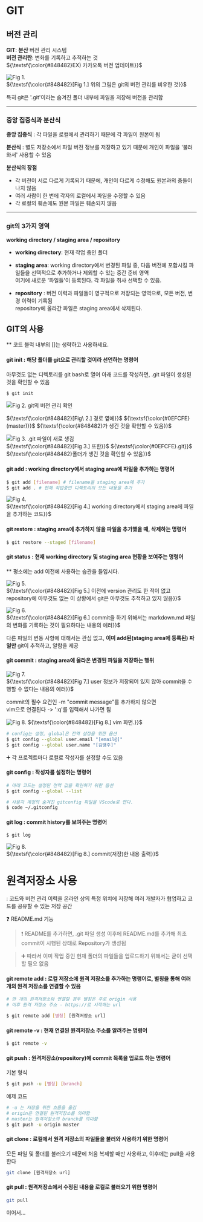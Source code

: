 # GIT

## 버전 관리  

**GIT**: **분산** 버전 관리 시스템  
**버전 관리란**: 변화를 기록하고 추적하는 것  
${\textsf{\color{#848482}EX) 카카오톡 버전 업데이트}}$

![Fig 1.](image.png)  
${\textsf{\color{#848482}[Fig 1.] 위의 그림은 git의 버전 관리를 비유한 것}}$ </span>  

특히 git은 '.git'이라는 숨겨진 폴더 내부에 파일을 저장해 버전을 관리함  

---

### 중앙 집중식과 분산식

**중앙 집중식** : 각 파일을 로컬에서 관리하기 때문에 각 파일이 원본이 됨  

**분산식** : 별도 저장소에서 파일 버전 정보를 저장하고 있기 때문에 개인이 파일을 '불러와서' 사용할 수 있음  

**분산식의 장점**
* 각 버전이 서로 다르게 기록되기 때문에, 개인이 다르게 수정해도 원본과의 충돌이 나지 않음
* 여러 사람이 한 번에 각자의 로컬에서 파일을 수정할 수 있음
* 각 로컬의 훼손에도 원본 파일은 훼손되지 않음

---
### git의 3가지 영역  

**working directory / staging area / repository**   

* **working directory**: 현재 작업 중인 폴더  

* **staging area**: working directory에서 변경된 파일 중, 다음 버전에 포함시킬 파일들을 선택적으로 추가하거나 제외할 수 있는 중간 준비 영역  
여기에 새로운 '파일들'이 등록된다. 각 파일을 취사 선택할 수 있음.  

* **repository** : 버전 이력과 파일들이 영구적으로 저장되는 영역으로, 모든 버전, 변경 이력이 기록됨  
repository에 올라간 파일은 staging area에서 삭제된다.  

## GIT의 사용  

** 코드 블럭 내부의 []는 생략하고 사용하세요.

#### git init : 해당 폴더를 git으로 관리할 것이라 선언하는 명령어  
아무것도 없는 디렉토리를 git bash로 열어 아래 코드를 작성하면, .git 파일이 생성된 것을 확인할 수 있음  
```bash
$ git init
```

![Fig 2. git의 버전 관리 확인](image-1.png)  

${\textsf{\color{#848482}[Fig\ 2.] 경로 옆에}}$ ${\textsf{\color{#0EFCFE}(master)}}$ ${\textsf{\color{#848482}가 생긴 것을 확인할 수 있음}}$  

![Fig 3. .git 파일이 새로 생김](image-2.png)  
${\textsf{\color{#848482}[Fig 3.] 또한}}$ ${\textsf{\color{#0EFCFE}.git}}$ ${\textsf{\color{#848482}폴더가 생긴 것을 확인할 수 있음}}$      

#### git add : working directory에서 staging area에 파일을 추가하는 명령어  
```bash
$ git add [filename] # filename을 staging area에 추가
$ git add . # 현재 작업중인 디렉토리의 모든 내용을 추가
```
![Fig 4. ](image-3.png)  
${\textsf{\color{#848482}[Fig 4.] working directory에서 staging area에 파일을 추가하는 코드}}$  

#### git restore : staging area에 추가하지 않을 파일을 추가했을 때, 삭제하는 명령어

```bash
$ git restore --staged [filename]
```  

#### git status : 현재 working directory 및 staging area 현황을 보여주는 명령어  
** 평소에는 add 이전에 사용하는 습관을 들입시다.  

![Fig 5.](image-4.png)  
${\textsf{\color{#848482}[Fig 5.] 이전에 version 관리도 한 적이 없고 repository에 아무것도 없는 이 상황에서 git은 아무것도 추적하고 있지 않음}}$  

![Fig 6.](image-5.png)  
${\textsf{\color{#848482}[Fig 6.] commit을 하기 위해서는 markdown.md 파일의 변화를 기록하는 것이 필요하다는 내용의 에러}}$   

다른 파일의 변동 사항에 대해서는 관심 없고, **이미 add된(staging area에 등록된) 파일만** git이 추적하고, 알람을 제공  

#### git commit : staging area에 올라온 변경된 파일을 저장하는 행위  

![Fig 7.](image-6.png)  
${\textsf{\color{#848482}[Fig 7.] user 정보가 저장되어 있지 않아 commit을 수행할 수 없다는 내용의 에러}}$  

commit의 필수 요건인 -m "commit message"를 추가하지 않으면  
vim으로 연결된다 -> ':q'를 입력해서 나가면 됨  

![Fig 8.](image-8.png)
${\textsf{\color{#848482}[Fig 8.] vim 화면.}}$  

```bash
# config는 설정, global은 전역 설정을 위한 옵션
$ git config --global user.email "[email@]"  
$ git config --global user.name "[김땡주]" 
```  
➕ 각 프로젝트마다 로컬로 작성자를 설정할 수도 있음

#### git config : 작성자를 설정하는 명령어

```bash
# 아래 코드는 설정된 전역 값을 확인하기 위한 옵션
$ git config --global --list
```  

```bash
# 사용자 계정의 숨겨진 gitconfig 파일을 VScode로 연다.
$ code ~/.gitconfig
```  

#### git log : commit history를 보여주는 명령어

```bash
$ git log
```

![Fig 8.](image-7.png)  
${\textsf{\color{#848482}[Fig 8.] commit(저장)한 내용 출력}}$



# 원격저장소 사용
: 코드와 버전 관리 이력을 온라인 상의 특정 위치에 저장해 여러 개발자가 협업하고 코드를 공유할 수 있는 저장 공간

❓ README.md 기능  
> ❗ README를 추가하면, .git 파일 생성 이후에 README.md를 추가해 최초 commit이 시행된 상태로 Repository가 생성됨   

> ➕ 따라서 이미 작업 중인 현재 폴더의 파일들을 업로드하기 위해서는 굳이 선택할 필요 없음  

#### git remote add : 로컬 저장소에 원격 저장소를 추가하는 명령어로, 별칭을 통해 여러 개의 원격 저장소를 연결할 수 있음  
```bash
# 한 개의 원격저장소와 연결할 경우 별칭은 주로 origin 사용
# 이후 원격 저장소 주소 - https://로 시작하는 url

$ git remote add [별칭] [원격저장소 url]
```  

#### git remote -v : 현재 연결된 원격저장소 주소를 알려주는 명령어  

```bash
$ git remote -v  
```

#### git push : 원격저장소(repository)에 commit 목록을 업로드 하는 명령어  
기본 형식
```bash
$ git push -u [별칭] [branch]
```
예제 코드
```bash
# -u 는 저장을 위한 흐름을 옮김
# origin은 연결된 원격저장소를 의미함
# master는 원격저장소의 branch를 의미함
$ git push -u origin master  
```  

#### git clone : 로컬에서 원격 저장소의 파일들을 불러와 사용하기 위한 명령어  
모든 파일 및 폴더를 불러오기 때문에 처음 복제할 때만 사용하고, 이후에는 pull을 사용한다
```bash
git clone [원격저장소 url]
```  

#### git pull : 원격저장소에서 수정된 내용을 로컬로 불러오기 위한 명령어  
```bash
git pull
```  

이어서...